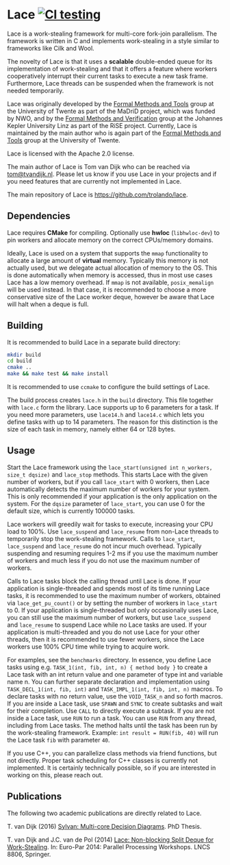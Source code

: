 Lace [![CI testing](https://github.com/trolando/lace/actions/workflows/ci-build.yml/badge.svg)](https://github.com/trolando/lace/actions/workflows/ci-build.yml)
======
Lace is a work-stealing framework for multi-core fork-join parallelism.
The framework is written in C and implements work-stealing in a style similar to frameworks like Cilk and Wool.

The novelty of Lace is that it uses a **scalable** double-ended queue for its
implementation of work-stealing and that it offers a feature where workers
cooperatively interrupt their current tasks to execute a new task frame.
Furthermore, Lace threads can be suspended when the framework is not needed temporarily.

Lace was originally developed by the [Formal Methods and Tools](https://fmt.ewi.utwente.nl/)
group at the University of Twente as part of the MaDriD project, which
was funded by NWO, and by the [Formal Methods and Verification](http://fmv.jku.at/)
group at the Johannes Kepler University Linz as part of the RiSE project.
Currently, Lace is maintained by the main author who is again part of the [Formal Methods and Tools](https://fmt.ewi.utwente.nl/) group at the University of Twente.

Lace is licensed with the Apache 2.0 license.

The main author of Lace is Tom van Dijk who can be reached via <tom@tvandijk.nl>.
Please let us know if you use Lace in your projects and if you need
features that are currently not implemented in Lace.

The main repository of Lace is https://github.com/trolando/lace.

Dependencies
------------
Lace requires **CMake** for compiling.
Optionally use **hwloc** (`libhwloc-dev`) to pin workers and allocate memory on the correct CPUs/memory domains.

Ideally, Lace is used on a system that supports the `mmap` functionality to allocate a large amount of **virtual** memory. Typically this memory is not actually used, but we delegate actual allocation of memory to the OS. This is done automatically when memory is accessed, thus in most use cases Lace has a low memory overhead. If `mmap` is not available, `posix_memalign` will be used instead.
In that case, it is recommended to choose a more conservative size of the Lace worker deque, however be aware that Lace will halt when a deque is full.

Building
--------
It is recommended to build Lace in a separate build directory:
```bash
mkdir build
cd build
cmake ..
make && make test && make install
```

It is recommended to use `ccmake` to configure the build settings of Lace.

The build process creates `lace.h` in the `build` directory. This file together with `lace.c` form the library. Lace supports up to 6 parameters for a task.
If you need more parameters, use `lace14.h` and `lace14.c` which lets you define tasks with up to 14 parameters.
The reason for this distinction is the size of each task in memory, namely either 64 or 128 bytes.

Usage
-----
Start the Lace framework using the `lace_start(unsigned int n_workers, size_t dqsize)` and `lace_stop` methods. 
This starts Lace with the given number of workers, but if you call `lace_start` with 0 workers, then Lace automatically detects the maximum number of workers for your system.
This is only recommended if your application is the only application on the system.
For the `dqsize` parameter of `lace_start`, you can use 0 for the default size, which is currently 100000 tasks.

Lace workers will greedily wait for tasks to execute, increasing your CPU load to 100%.
Use `lace_suspend` and `lace_resume` from non-Lace threads to temporarily stop the work-stealing framework.
Calls to `lace_start`, `lace_suspend` and `lace_resume` do not incur much overhead.
Typically suspending and resuming requires 1-2 ms if you use the maximum number of workers and much less if you do not use the maximum number of workers.

Calls to Lace tasks block the calling thread until Lace is done.
If your application is single-threaded and spends most of its time running Lace tasks, it is recommended to use the maximum number of workers, obtained via `lace_get_pu_count()` or by setting the number of workers in `lace_start` to 0.
If your application is single-threaded but only occasionally uses Lace, you can still use the maximum number of workers, but use `lace_suspend` and `lace_resume` to suspend Lace while no Lace tasks are used.
If your application is multi-threaded and you do not use Lace for your other threads, then it is recommended to use fewer workers, since the Lace workers use 100% CPU time while trying to acquire work.

For examples, see the `benchmarks` directory.
In essence, you define Lace tasks using e.g. `TASK_1(int, fib, int, n) { method body }` to create a Lace task with an int return value and one parameter of type int and variable name n.
You can further separate declaration and implementation using `TASK_DECL_1(int, fib, int)` and `TASK_IMPL_1(int, fib, int, n)` macros.
To declare tasks with no return value, use the `VOID_TASK_n` and so forth macros.
If you are inside a Lace task, use `SPAWN` and `SYNC` to create subtasks and wait for their completion.
Use `CALL` to directly execute a subtask.
If you are not inside a Lace task, use `RUN` to run a task.
You can use `RUN` from any thread, including from Lace tasks.
The method halts until the task has been run by the work-stealing framework.
Example: `int result = RUN(fib, 40)` will run the Lace task `fib` with parameter `40`.

If you use C++, you can parallelize class methods via friend functions, but not directly.
Proper task scheduling for C++ classes is currently not implemented.
It is certainly technically possible, so if you are interested in working on this, please reach out.

Publications
------------
The following two academic publications are directly related to Lace.

T. van Dijk (2016) [Sylvan: Multi-core Decision Diagrams](http://dx.doi.org/10.3990/1.9789036541602). PhD Thesis.

T. van Dijk and J.C. van de Pol (2014) [Lace: Non-blocking Split Deque for Work-Stealing](http://dx.doi.org/10.1007/978-3-319-14313-2_18). In: Euro-Par 2014: Parallel Processing Workshops. LNCS 8806, Springer.
